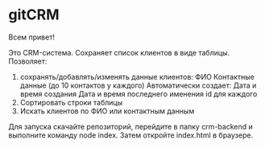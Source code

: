 # gitCRM

Всем привет!

Это CRM-система.
Сохраняет список клиентов в виде таблицы.
Позволяет:

1. сохранять/добавлять/изменять данные клиентов:
   ФИО
   Контактные данные (до 10 контактов у каждого)
   Автоматически создает:
   Дата и время создания
   Дата и время последнего именения
   id для каждого
2. Сортировать строки таблицы
3. Искать клиентов по ФИО или контактным данным

Для запуска скачайте репозиторий, перейдите в папку crm-backend и выполните команду node index.
Затем откройте index.html в браузере.
